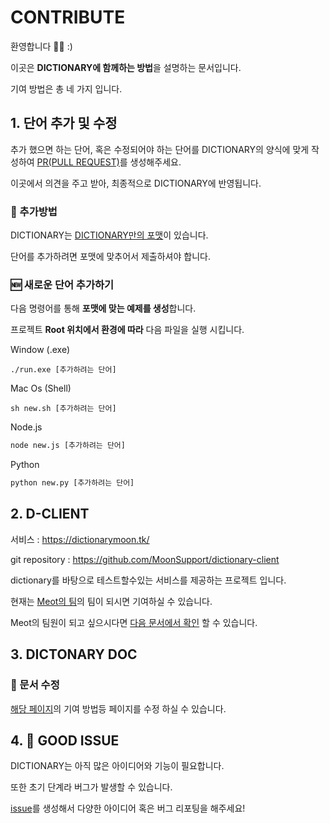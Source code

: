 # CONTRIBUTE

환영합니다 🎉🥳 :)

이곳은 **DICTIONARY에 함께하는 방법**을 설명하는 문서입니다.

기여 방법은 총 네 가지 입니다.

## 1. 단어 추가 및 수정

추가 했으면 하는 단어, 혹은 수정되어야 하는 단어를 DICTIONARY의 양식에 맞게 작성하여 [PR(PULL REQUEST)](https://github.com/meotitda/DICTIONARY/pulls)를 생성해주세요.

이곳에서 의견을 주고 받아, 최종적으로 DICTIONARY에 반영됩니다.

### **📄 추가방법** 

DICTIONARY는 [DICTIONARY만의 포맷](https://github.com/meotitda/DICTIONARY/blob/master/docs/SyntaxDoc.md)이 있습니다.

단어를 추가하려면 포맷에 맞추어서 제출하셔야 합니다.

### **🆕 새로운 단어 추가하기**

다음 명령어를 통해 **포맷에 맞는 예제를 생성**합니다.

프로젝트 **Root 위치에서 환경에 따라** 다음 파일을 실행 시킵니다.

Window (.exe)
```
./run.exe [추가하려는 단어]
```

Mac Os (Shell)
```
sh new.sh [추가하려는 단어]
```

Node.js
```python 
node new.js [추가하려는 단어]
```

Python
```python 
python new.py [추가하려는 단어]
```

## 2. D-CLIENT

서비스 : https://dictionarymoon.tk/

git repository : https://github.com/MoonSupport/dictionary-client

dictionary를 바탕으로 테스트할수있는 서비스를 제공하는 프로젝트 입니다.

현재는 [Meot의 팀](https://github.com/meotitda)의 팀이 되시면 기여하실 수 있습니다. 


Meot의 팀원이 되고 싶으시다면 [다음 문서에서 확인](https://github.com/meotitda) 할 수 있습니다.

## 3. DICTONARY DOC

### **📄 문서 수정** 

[해당 페이지](https://github.com/MoonSupport/DICTIONARY/tree/master/docs)의 기여 방법등 페이지를 수정 하실 수 있습니다.

## 4. 🤩 GOOD ISSUE

DICTIONARY는 아직 많은 아이디어와 기능이 필요합니다.

또한 초기 단계라 버그가 발생할 수 있습니다.

<a href="https://github.com/meotitda/DICTIONARY/issues">issue</a>를 생성해서 다양한 아이디어 혹은 버그 리포팅을 해주세요!